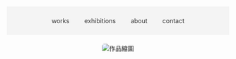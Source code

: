 <!DOCTYPE html>
<html>
<head>
  <meta charset="UTF-8">
  <title>創作 Art Works – 曹睿凡 – Ruifan Cao</title>
  <meta name="viewport" content="width=device-width, initial-scale=1.0">
  <link rel="stylesheet" type="text/css" href="/style.css" />
  <style>
    .carousel { text-align: center; margin-top: 20px; }
    .carousel img { max-width: 300px; height: auto; border-radius: 5px; cursor: pointer; }
    nav { background-color: #f4f4f4; padding: 10px 0; text-align: center; }
    nav ul { list-style: none; padding: 0; }
    nav ul li { display: inline; margin: 0 15px; }
    nav ul li a { text-decoration: none; color: #333; }
  </style>
</head>
<body>
  <nav>
    <ul>
      <li><a href="/mywork/">works</a></li>
      <li><a href="/exhibitions/">exhibitions</a></li>
      <li><a href="/about/">about</a></li>
      <li><a href="/contact/">contact</a></li>
    </ul>
  </nav>
  <div class="carousel">
    <img id="carousel-image" src="/images/jpg/jpg-s/01sheepdog.jpg" alt="作品縮圖">
  </div>
  <script>
    const works = [
      { thumb: "/images/jpg/jpg-s/1-s.jpg", url: "/works.md/01sheepdog.html", alt: "牧羊犬" },
      { thumb: "/images/jpg/jpg-s/2-s.jpg", url: "/works.md/02Tip.html", alt: "躍起" },
      { thumb: "/images/jpg/jpg-s/3-s.jpg", url: "/works.md/03fish.html", alt: "魚都知道方向了" },
      { thumb: "/images/jpg/jpg-s/4-s.jpg", url: "/works.md/04Locked.html", alt: "大象的鼻子反鎖了門" },
      { thumb: "/images/jpg/jpg-s/5-s.jpg", url: "/works.md/05sedimentary.html", alt: "沈積岩" },
      { thumb: "/images/jpg/jpg-s/6-s.jpg", url: "/works.md/06Blank.html", alt: "支起空白" },
      { thumb: "/images/jpg/jpg-s/7-s.jpg", url: "/works.md/07Kite.html", alt: "風箏線" },
      { thumb: "/images/jpg/jpg-s/8-s.jpg", url: "/works.md/08direction.html", alt: "到達的地方" },
      { thumb: "/images/jpg/jpg-s/9-s.jpg", url: "/works.md/09Knight.html", alt: "騎士" },
      { thumb: "/images/jpg/jpg-s/10-s.jpg", url: "/works.md/10Place.html", alt: "置" },
      { thumb: "/images/jpg/jpg-s/11-s.jpg", url: "/works.md/11free.html", alt: "自由" }
    ];
    let currentIndex = 0;
    const imageElement = document.getElementById("carousel-image");
    function updateImage() {
      imageElement.src = works[currentIndex].thumb;
      imageElement.alt = works[currentIndex].alt;
      currentIndex = (currentIndex + 1) % works.length;
    }
    imageElement.addEventListener("click", () => {
      window.open(works[currentIndex].url, "_blank");
    });
    updateImage();
    setInterval(updateImage, 5000);
  </script>
</body>
</html>

